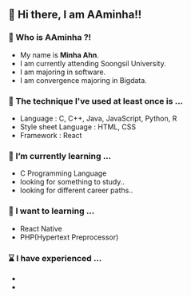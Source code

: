 ## 👋 Hi there, I am AAminha!!

### 🤔 Who is AAminha ?!
* My name is __Minha Ahn__.
* I am currently attending Soongsil University.
* I am majoring in software.
* I am convergence majoring in Bigdata.

### :wrench: The technique I've used at least once is ...
* Language : C, C++, Java, JavaScript, Python, R
* Style sheet Language : HTML, CSS
* Framework : React

### 🌱 I’m currently learning ...
* C Programming Language
* looking for something to study..
* looking for different career paths..

### :evergreen_tree: I want to learning ...
* React Native
* PHP(Hypertext Preprocessor)

### :hourglass: I have experienced ...
* 
* 
